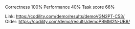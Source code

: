 Correctness 100%
Performance 40%
Task score  66%

Link: https://codility.com/demo/results/demoVGN2PT-C53/  
Older: https://codility.com/demo/results/demoPBMM2N-UB8/  
